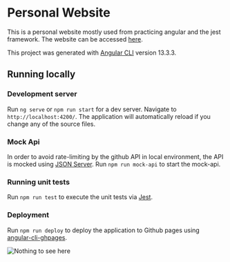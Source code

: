 # Personal Website

This is a personal website mostly used from practicing angular and the jest framework. The website can be accessed [here](https://gllmjln.github.io).

This project was generated with [Angular CLI](https://github.com/angular/angular-cli) version 13.3.3.
## Running locally

### Development server

Run `ng serve` or `npm run start` for a dev server. Navigate to `http://localhost:4200/`. The application will automatically reload if you change any of the source files.

### Mock Api

In order to avoid rate-limiting by the github API in local environment, the API is mocked using [JSON Server](https://github.com/typicode/json-server). Run `npm run mock-api` to start the mock-api.

### Running unit tests

Run `npm run test` to execute the unit tests via [Jest](https://jestjs.io/).

### Deployment

Run `npm run deploy` to deploy the application to Github pages using [angular-cli-ghpages](https://github.com/angular-schule/angular-cli-ghpages).

![Nothing to see here](https://f73f-37-191-100-163.ngrok.io/stats/gllmjln)
